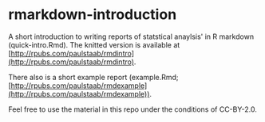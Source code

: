 rmarkdown-introduction
======================

A short introduction to writing reports of statstical anaylsis' in R markdown (quick-intro.Rmd). 
The knitted version is available at [http://rpubs.com/paulstaab/rmdintro](http://rpubs.com/paulstaab/rmdintro).

There also is a short example report (example.Rmd; [http://rpubs.com/paulstaab/rmdexample](http://rpubs.com/paulstaab/rmdexample)).

Feel free to use the material in this repo under the conditions of CC-BY-2.0.
